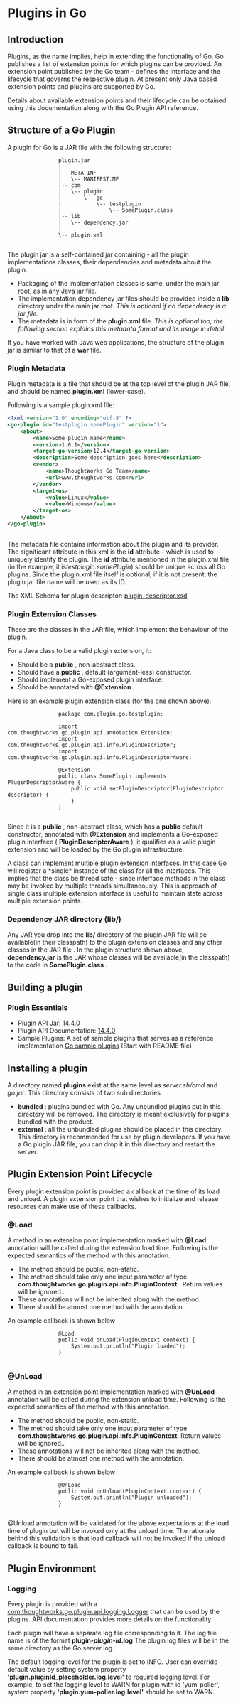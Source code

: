# Plugins in Go

## Introduction

Plugins, as the name implies, help in extending the functionality of Go. Go publishes a list of extension points for which plugins can be provided. An extension point published by the Go team - defines the interface and the lifecycle that governs the respective plugin. At present only Java based extension points and plugins are supported by Go.

Details about available extension points and their lifecycle can be obtained using this documentation along with the Go Plugin API reference.

## Structure of a Go Plugin

A plugin for Go is a JAR file with the following structure:

``` {.code}
                plugin.jar
                |
                |-- META-INF
                |   \-- MANIFEST.MF
                |-- com
                |   \-- plugin
                |       \-- go
                |           \-- testplugin
                |               \-- SomePlugin.class
                |-- lib
                |   \-- dependency.jar
                |
                \-- plugin.xml
        
```

The plugin jar is a self-contained jar containing - all the plugin implementations classes, their dependencies and metadata about the plugin.

-   Packaging of the implementation classes is same, under the main jar root, as in any Java jar file.
-   The implementation dependency jar files should be provided inside a **lib** directory under the main jar root. *This is optional if no dependency is a jar file.*
-   The metadata is in form of the **plugin.xml** file. *This is optional too; the following section explains this metadata format and its usage in detail*

If you have worked with Java web applications, the structure of the plugin jar is similar to that of a **war** file.

### Plugin Metadata

Plugin metadata is a file that should be at the top level of the plugin JAR file, and should be named **plugin.xml** (lower-case).

Following is a sample plugin.xml file:

```xml
<?xml version="1.0" encoding="utf-8" ?>
<go-plugin id="testplugin.somePlugin" version="1">
    <about>
        <name>Some plugin name</name>
        <version>1.0.1</version>
        <target-go-version>12.4</target-go-version>
        <description>Some description goes here</description>
        <vendor>
            <name>ThoughtWorks Go Team</name>
            <url>www.thoughtworks.com</url>
        </vendor>
        <target-os>
            <value>Linux</value>
            <value>Windows</value>
        </target-os>
    </about>
</go-plugin>
            
```

The metadata file contains information about the plugin and its provider. The significant attribute in this xml is the **id** attribute - which is used to uniquely identify the plugin. The **id** attribute mentioned in the plugin.xml file (in the example, it is*testplugin.somePlugin*) should be unique across all Go plugins. Since the plugin.xml file itself is optional, if it is not present, the plugin jar file name will be used as its ID.

The XML Schema for plugin descriptor: [plugin-descriptor.xsd](../resources/plugin-descriptor.xsd)

### Plugin Extension Classes

These are the classes in the JAR file, which implement the behaviour of the plugin.

For a Java class to be a valid plugin extension, it:

-   Should be a **public** , non-abstract class.
-   Should have a **public** , default (argument-less) constructor.
-   Should implement a Go-exposed plugin interface.
-   Should be annotated with **@Extension** .

Here is an example plugin extension class (for the one shown above):

``` {.code}
                package com.plugin.go.testplugin;

                import com.thoughtworks.go.plugin.api.annotation.Extension;
                import com.thoughtworks.go.plugin.api.info.PluginDescriptor;
                import com.thoughtworks.go.plugin.api.info.PluginDescriptorAware;

                @Extension
                public class SomePlugin implements PluginDescriptorAware {
                    public void setPluginDescriptor(PluginDescriptor descriptor) {
                    }
                }
            
```

Since it is a **public** , non-abstract class, which has a **public** default constructor, annotated with **@Extension** and implements a Go-exposed plugin interface ( **PluginDescriptorAware** ), it qualifies as a valid plugin extension and will be loaded by the Go plugin infrastructure.

A class can implement multiple plugin extension interfaces. In this case Go will register a \*single\* instance of the class for all the interfaces. This implies that the class be thread safe - since interface methods in the class may be invoked by multiple threads simultaneously. This is approach of single class multiple extension interface is useful to maintain state across multiple extension points.

### Dependency JAR directory (lib/)

Any JAR you drop into the **lib/** directory of the plugin JAR file will be available(in their classpath) to the plugin extension classes and any other classes in the JAR file . In the plugin structure shown above, **dependency.jar** is the JAR whose classes will be available(in the classpath) to the code in **SomePlugin.class** .

## Building a plugin

### Plugin Essentials

-   Plugin API Jar: [14.4.0](https://bintray.com/artifact/download/gocd/gocd/go-plugin-api-14.4.0.jar)
-   Plugin API Documentation: [14.4.0](http://www.go.cd/documentation/developer/resources/javadoc/14.4.0/index.html)
-   Sample Plugins: A set of sample plugins that serves as a reference implementation [Go sample plugins](https://github.com/gocd/sample-plugins) (Start with README file)

## Installing a plugin

A directory named **plugins** exist at the same level as *server.sh/cmd* and *go.jar*. This directory consists of two sub directories

-   **bundled** : plugins bundled with Go. Any unbundled plugins put in this directory will be removed. The directory is meant exclusively for plugins bundled with the product.
-   **external** : all the unbundled plugins should be placed in this directory. This directory is recommended for use by plugin developers. If you have a Go plugin JAR file, you can drop it in this directory and restart the server.

## Plugin Extension Point Lifecycle

Every plugin extension point is provided a callback at the time of its load and unload. A plugin extension point that wishes to initialize and release resources can make use of these callbacks.

### @Load

A method in an extension point implementation marked with **@Load** annotation will be called during the extension load time. Following is the expected semantics of the method with this annotation.

-   The method should be public, non-static.
-   The method should take only one input parameter of type **com.thoughtworks.go.plugin.api.info.PluginContext** . Return values will be ignored..
-   These annotations will not be inherited along with the method.
-   There should be atmost one method with the annotation.

An example callback is shown below

``` {.code}
                @Load
                public void onLoad(PluginContext context) {
                    System.out.println("Plugin loaded");
                }
            
```

### @UnLoad

A method in an extension point implementation marked with **@UnLoad** annotation will be called during the extension unload time. Following is the expected semantics of the method with this annotation.

-   The method should be public, non-static.
-   The method should take only one input parameter of type **com.thoughtworks.go.plugin.api.info.PluginContext**. Return values will be ignored..
-   These annotations will not be inherited along with the method.
-   There should be atmost one method with the annotation.

An example callback is shown below

``` {.code}
                @UnLoad
                public void onUnload(PluginContext context) {
                    System.out.println("Plugin unloaded");
                }
            
```

@Unload annotation will be validated for the above expectations at the load time of plugin but will be invoked only at the unload time. The rationale behind this validation is that load callback will not be invoked if the unload callback is bound to fail.

## Plugin Environment

### Logging

Every plugin is provided with a [com.thoughtworks.go.plugin.api.logging.Logger](../resources/javadoc/14.4.0/com/thoughtworks/go/plugin/api/logging/Logger.html) that can be used by the plugins. API documentation provides more details on the functionality.

Each plugin will have a separate log file corresponding to it. The log file name is of the format **plugin-*plugin-id*.log** The plugin log files will be in the same directory as the Go server log.

The default logging level for the plugin is set to INFO. User can override default value by setting system property **'plugin.pluginId\_placeholder.log.level'** to required logging level. For example, to set the logging level to WARN for plugin with id 'yum-poller', system property **'plugin.yum-poller.log.level'** should be set to WARN.

